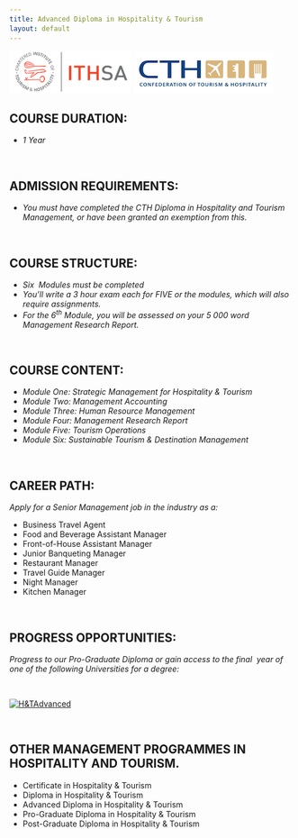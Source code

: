 ```yaml
---
title: Advanced Diploma in Hospitality & Tourism
layout: default
---
```


![](/img/acc/ithsa-logo.png "")
![](/img/acc/cth-logo.png "")

<h2><b>COURSE DURATION:</b><b> </b></h2>
<ul>
	<li><i>1 Year</i></li>
</ul>
&nbsp;
<h2><b>ADMISSION REQUIREMENTS:</b></h2>
<ul>
	<li><i>You must have completed the CTH Diploma in Hospitality and Tourism Management, or have been granted an exemption from this.</i></li>
</ul>
<i> </i>
<h2><b>COURSE STRUCTURE:</b></h2>
<ul>
	<li><i>Six  Modules must be completed</i></li>
	<li><i>You’ll write a 3 hour exam each for FIVE or the modules, which will also require assignments.</i></li>
	<li><i>For the 6<sup>th</sup> Module, you will be assessed on your 5 000 word Management Research Report.</i></li>
</ul>
<i> </i>
<h2><b>COURSE CONTENT:</b></h2>
<ul>
	<li><i>Module One: Strategic Management for Hospitality &amp; Tourism</i></li>
	<li><i>Module Two: Management Accounting</i></li>
	<li><i>Module Three: Human Resource Management</i></li>
	<li><i>Module Four: Management Research Report </i></li>
	<li><i>Module Five: Tourism Operations</i></li>
	<li><i>Module Six: Sustainable Tourism &amp; Destination Management</i></li>
</ul>
<b> </b>
<h2><b>CAREER PATH:</b></h2>
<b></b><i>Apply for a Senior Management job in the industry as a:</i>
<ul>
	<li>Business Travel Agent</li>
	<li>Food and Beverage Assistant Manager</li>
	<li>Front-of-House Assistant Manager</li>
	<li>Junior Banqueting Manager</li>
	<li>Restaurant Manager</li>
	<li>Travel Guide Manager</li>
	<li>Night Manager</li>
	<li>Kitchen Manager</li>
</ul>
<i> </i>
<h2><b>PROGRESS OPPORTUNITIES:</b></h2>
<i>Progress to our Pro-Graduate Diploma or gain access to the final  year of one of the following Universities for a degree:</i>

&nbsp;

<a href="http://www.saaac.co.za/wp-content/uploads/2013/05/HTAdvanced.png"><img class="alignnone size-full wp-image-379" alt="H&amp;TAdvanced" src="http://www.saaac.co.za/wp-content/uploads/2013/05/HTAdvanced.png" width="857" height="224" /></a>

&nbsp;
<h2>OTHER MANAGEMENT PROGRAMMES IN HOSPITALITY AND TOURISM.</h2>

- Certificate in Hospitality &amp; Tourism</a>
- Diploma in Hospitality &amp; Tourism</a>
- Advanced Diploma in Hospitality &amp; Tourism</a>
- Pro-Graduate Diploma in Hospitality &amp; Tourism
- Post-Graduate Diploma in Hospitality &amp; Tourism